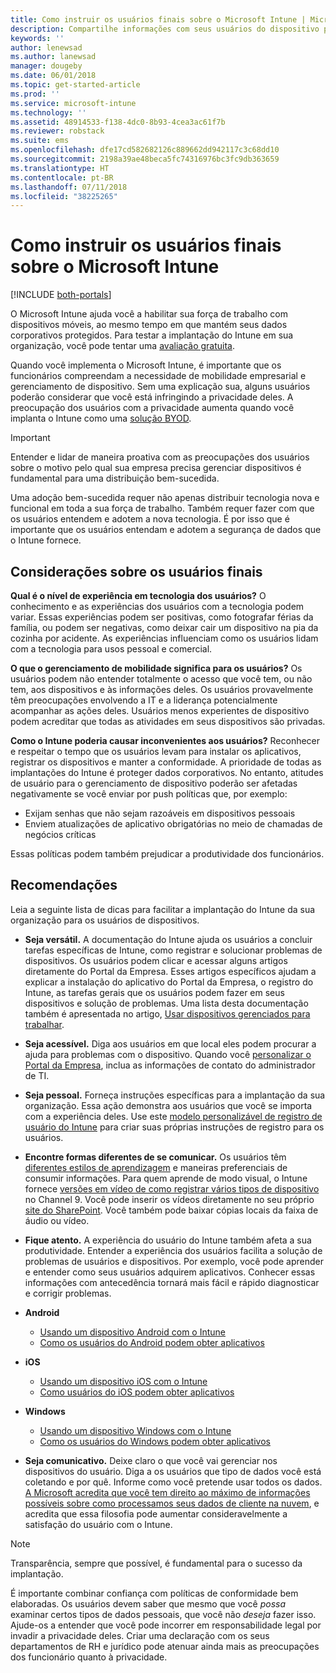 ```yaml
---
title: Como instruir os usuários finais sobre o Microsoft Intune | Microsoft Intune
description: Compartilhe informações com seus usuários do dispositivo para que sua implantação do Intune seja bem-sucedida.
keywords: ''
author: lenewsad
ms.author: lanewsad
manager: dougeby
ms.date: 06/01/2018
ms.topic: get-started-article
ms.prod: ''
ms.service: microsoft-intune
ms.technology: ''
ms.assetid: 48914533-f138-4dc0-8b93-4cea3ac61f7b
ms.reviewer: robstack
ms.suite: ems
ms.openlocfilehash: dfe17cd582682126c889662dd942117c3c68dd10
ms.sourcegitcommit: 2198a39ae48beca5fc74316976bc3fc9db363659
ms.translationtype: HT
ms.contentlocale: pt-BR
ms.lasthandoff: 07/11/2018
ms.locfileid: "38225265"
---
```

# <a name="how-to-educate-your-end-users-about-microsoft-intune"></a>Como instruir os usuários finais sobre o Microsoft Intune

[!INCLUDE [both-portals](./includes/note-for-both-portals.md)]

O Microsoft Intune ajuda você a habilitar sua força de trabalho com dispositivos móveis, ao mesmo tempo em que mantém seus dados corporativos protegidos. Para testar a implantação do Intune em sua organização, você pode tentar uma [avaliação gratuita](app-sdk.md).

Quando você implementa o Microsoft Intune, é importante que os funcionários compreendam a necessidade de mobilidade empresarial e gerenciamento de dispositivo. Sem uma explicação sua, alguns usuários poderão considerar que você está infringindo a privacidade deles. A preocupação dos usuários com a privacidade aumenta quando você implanta o Intune como uma [solução BYOD](/enterprise-mobility-security/solutions/byod-design-considerations-guide).

> [!Important]
> Entender e lidar de maneira proativa com as preocupações dos usuários sobre o motivo pelo qual sua empresa precisa gerenciar dispositivos é fundamental para uma distribuição bem-sucedida.

Uma adoção bem-sucedida requer não apenas distribuir tecnologia nova e funcional em toda a sua força de trabalho. Também requer fazer com que os usuários entendem e adotem a nova tecnologia. É por isso que é importante que os usuários entendam e adotem a segurança de dados que o Intune fornece. 

## <a name="things-to-consider-about-your-users"></a>Considerações sobre os usuários finais

__Qual é o nível de experiência em tecnologia dos usuários?__ O conhecimento e as experiências dos usuários com a tecnologia podem variar. Essas experiências podem ser positivas, como fotografar férias da família, ou podem ser negativas, como deixar cair um dispositivo na pia da cozinha por acidente. As experiências influenciam como os usuários lidam com a tecnologia para usos pessoal e comercial.

__O que o gerenciamento de mobilidade significa para os usuários?__ Os usuários podem não entender totalmente o acesso que você tem, ou não tem, aos dispositivos e às informações deles. Os usuários provavelmente têm preocupações envolvendo a IT e a liderança potencialmente acompanhar as ações deles. Usuários menos experientes de dispositivo podem acreditar que todas as atividades em seus dispositivos são privadas. 

__Como o Intune poderia causar inconvenientes aos usuários?__  Reconhecer e respeitar o tempo que os usuários levam para instalar os aplicativos, registrar os dispositivos e manter a conformidade. A prioridade de todas as implantações do Intune é proteger dados corporativos. No entanto, atitudes de usuário para o gerenciamento de dispositivo poderão ser afetadas negativamente se você enviar por push políticas que, por exemplo:  
* Exijam senhas que não sejam razoáveis em dispositivos pessoais
* Enviem atualizações de aplicativo obrigatórias no meio de chamadas de negócios críticas  

Essas políticas podem também prejudicar a produtividade dos funcionários. 

## <a name="things-you-should-do"></a>Recomendações

Leia a seguinte lista de dicas para facilitar a implantação do Intune da sua organização para os usuários de dispositivos.

* __Seja versátil.__ A documentação do Intune ajuda os usuários a concluir tarefas específicas de Intune, como registrar e solucionar problemas de dispositivos. Os usuários podem clicar e acessar alguns artigos diretamente do Portal da Empresa. Esses artigos específicos ajudam a explicar a instalação do aplicativo do Portal da Empresa, o registro do Intune, as tarefas gerais que os usuários podem fazer em seus dispositivos e solução de problemas. Uma lista desta documentação também é apresentada no artigo, [Usar dispositivos gerenciados para trabalhar](/intune-user-help/use-managed-devices-to-get-work-done).

* __Seja acessível.__ Diga aos usuários em que local eles podem procurar a ajuda para problemas com o dispositivo. Quando você [personalizar o Portal da Empresa](company-portal-customize.md), inclua as informações de contato do administrador de TI.

* __Seja pessoal.__ Forneça instruções específicas para a implantação da sua organização. Essa ação demonstra aos usuários que você se importa com a experiência deles. Use este [modelo personalizável de registro de usuário do Intune](https://gallery.technet.microsoft.com/office/Intune-End-User-Enrollment-3a0c9b0c) para criar suas próprias instruções de registro para os usuários.

* __Encontre formas diferentes de se comunicar.__ Os usuários têm [diferentes estilos de aprendizagem](https://www.umassd.edu/dss/resources/facultystaff/howtoteachandaccommodate/howtoaccommodatedifferentlearningstyles/) e maneiras preferenciais de consumir informações. Para quem aprende de modo visual, o Intune fornece [versões em vídeo de como registrar vários tipos de dispositivo](https://channel9.msdn.com/Series/IntuneEnrollment) no Channel 9. Você pode inserir os vídeos diretamente no seu próprio [site do SharePoint](https://support.office.com/article/Embed-a-video-from-Office-365-Video-59e19984-c34e-4be8-889b-f6fa93910581). Você também pode baixar cópias locais da faixa de áudio ou vídeo.

* __Fique atento.__ A experiência do usuário do Intune também afeta a sua produtividade. Entender a experiência dos usuários facilita a solução de problemas de usuários e dispositivos. Por exemplo, você pode aprender e entender como seus usuários adquirem aplicativos. Conhecer essas informações com antecedência tornará mais fácil e rápido diagnosticar e corrigir problemas.

* **Android**
  * [Usando um dispositivo Android com o Intune](/intune-user-help/using-your-android-device-with-intune)
  * [Como os usuários do Android podem obter aplicativos](end-user-apps-android.md)

* **iOS**
  * [Usando um dispositivo iOS com o Intune](/intune-user-help/using-your-ios-device-with-intune)
  * [Como usuários do iOS podem obter aplicativos](end-user-apps-ios.md)

* **Windows**
  * [Usando um dispositivo Windows com o Intune](/intune-user-help/using-your-windows-device-with-intune)
  * [Como os usuários do Windows podem obter aplicativos](end-user-apps-windows.md)

* __Seja comunicativo.__ Deixe claro o que você vai gerenciar nos dispositivos do usuário. Diga a os usuários que tipo de dados você está coletando e por quê. Informe como você pretende usar todos os dados. [A Microsoft acredita que você tem direito ao máximo de informações possíveis sobre como processamos seus dados de cliente na nuvem](https://www.microsoft.com/trustcenter/about/transparency), e acredita que essa filosofia pode aumentar consideravelmente a satisfação do usuário com o Intune.

>[!Note]
> Transparência, sempre que possível, é fundamental para o sucesso da implantação.

É importante combinar confiança com políticas de conformidade bem elaboradas. Os usuários devem saber que mesmo que você *possa* examinar certos tipos de dados pessoais, que você não *deseja* fazer isso. Ajude-os a entender que você pode incorrer em responsabilidade legal por invadir a privacidade deles. Criar uma declaração com os seus departamentos de RH e jurídico pode atenuar ainda mais as preocupações dos funcionário quanto à privacidade.
